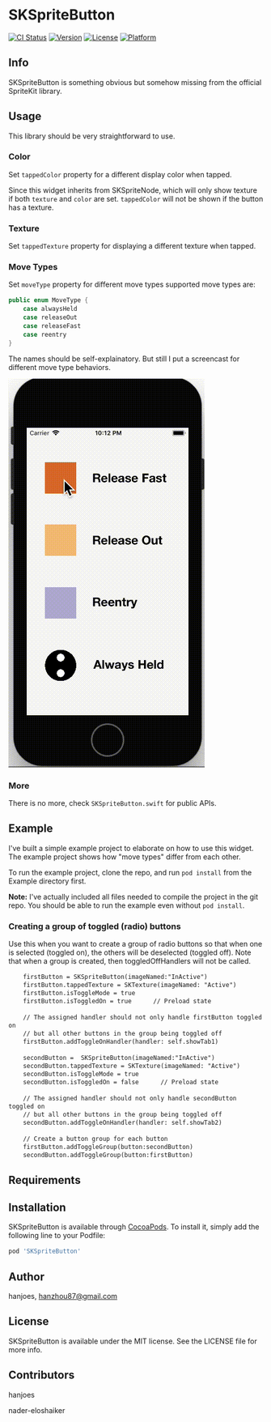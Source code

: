 # SKSpriteButton

[![CI Status](http://img.shields.io/travis/hanjoes/SKSpriteButton.svg?style=flat)](https://travis-ci.org/hanjoes/SKSpriteButton)
[![Version](https://img.shields.io/cocoapods/v/SKSpriteButton.svg?style=flat)](http://cocoapods.org/pods/SKSpriteButton)
[![License](https://img.shields.io/cocoapods/l/SKSpriteButton.svg?style=flat)](http://cocoapods.org/pods/SKSpriteButton)
[![Platform](https://img.shields.io/cocoapods/p/SKSpriteButton.svg?style=flat)](http://cocoapods.org/pods/SKSpriteButton)

## Info

SKSpriteButton is something obvious but somehow missing from the official SpriteKit library. 

## Usage 

This library should be very straightforward to use.

### Color

Set `tappedColor` property for a different display color when tapped. 

Since this widget inherits from SKSpriteNode, which will only show texture if both `texture` and `color` are set. `tappedColor` will not be shown if the button has a texture.

### Texture

Set `tappedTexture` property for displaying a different texture when tapped.

### Move Types

Set `moveType` property for different move types supported move types are:

```Swift
public enum MoveType {
    case alwaysHeld
    case releaseOut
    case releaseFast
    case reentry
}
```

The names should be self-explainatory. But still I put a screencast for different move type behaviors.

![Demo](./ios_demo.gif)

### More

There is no more, check `SKSpriteButton.swift` for public APIs.

## Example

I've built a simple example project to elaborate on how to use this widget. The example project shows how "move types" differ from each other.

To run the example project, clone the repo, and run `pod install` from the Example directory first.

__Note:__ I've actually included all files needed to compile the project in the git repo. You should be able to run the example even without `pod install`.

### Creating a group of toggled (radio) buttons
Use this when you want to create a group of radio buttons so that when one is selected (toggled on), the others will be deselected (toggled off). Note that when a group is created, then toggledOffHandlers will not be called.

```
    firstButton = SKSpriteButton(imageNamed:"InActive")
    firstButton.tappedTexture = SKTexture(imageNamed: "Active")
    firstButton.isToggleMode = true
    firstButton.isToggledOn = true      // Preload state
    
    // The assigned handler should not only handle firstButton toggled on
    // but all other buttons in the group being toggled off
    firstButton.addToggleOnHandler(handler: self.showTab1)  
    
    secondButton =  SKSpriteButton(imageNamed:"InActive")
    secondButton.tappedTexture = SKTexture(imageNamed: "Active")
    secondButton.isToggleMode = true
    secondButton.isToggledOn = false      // Preload state
    
    // The assigned handler should not only handle secondButton toggled on
    // but all other buttons in the group being toggled off
    secondButton.addToggleOnHandler(handler: self.showTab2)

    // Create a button group for each button
    firstButton.addToggleGroup(button:secondButton)
    secondButton.addToggleGroup(button:firstButton)
```

## Requirements

## Installation

SKSpriteButton is available through [CocoaPods](http://cocoapods.org). To install
it, simply add the following line to your Podfile:

```ruby
pod 'SKSpriteButton'
```

## Author

hanjoes, hanzhou87@gmail.com

## License

SKSpriteButton is available under the MIT license. See the LICENSE file for more info.

## Contributors

hanjoes

nader-eloshaiker
